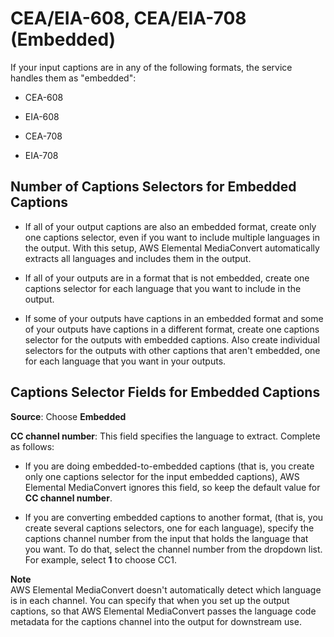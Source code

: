 # CEA/EIA\-608, CEA/EIA\-708 \(Embedded\)<a name="embedded"></a>

If your input captions are in any of the following formats, the service handles them as "embedded":

+ CEA\-608

+ EIA\-608

+ CEA\-708

+ EIA\-708

## Number of Captions Selectors for Embedded Captions<a name="embedded-how-many-caption-selectors"></a>

+ If all of your output captions are also an embedded format, create only one captions selector, even if you want to include multiple languages in the output\. With this setup, AWS Elemental MediaConvert automatically extracts all languages and includes them in the output\.

+ If all of your outputs are in a format that is not embedded, create one captions selector for each language that you want to include in the output\.

+ If some of your outputs have captions in an embedded format and some of your outputs have captions in a different format,  create one captions selector for the outputs with embedded captions\. Also create individual selectors for the outputs with other captions that aren't embedded, one for each language that you want in your outputs\.

## Captions Selector Fields for Embedded Captions<a name="embedded-caption-selector-fields"></a>

**Source**: Choose **Embedded**

**CC channel number**: This field specifies the language to extract\. Complete as follows: 

+ If you are doing embedded\-to\-embedded captions \(that is, you create only one captions selector for the input embedded captions\), AWS Elemental MediaConvert ignores this field, so keep the default value for **CC channel number**\.

+ If you are converting embedded captions to another format, \(that is, you create several captions selectors, one for each language\), specify the captions channel number from the input that holds the language that you want\. To do that, select the channel number from the dropdown list\. For example, select **1** to choose CC1\.

**Note**  
AWS Elemental MediaConvert doesn't automatically detect which language is in each channel\. You can specify that when you set up the output captions, so that AWS Elemental MediaConvert passes the language code metadata for the captions channel into the output for downstream use\.